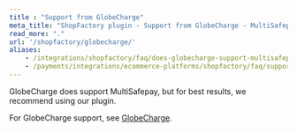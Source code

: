 ```yaml
---
title : "Support from GlobeCharge"
meta_title: "ShopFactory plugin - Support from GlobeCharge - MultiSafepay Docs"
read_more: "."
url: '/shopfactory/globecharge/'
aliases: 
    - /integrations/shopfactory/faq/does-globecharge-support-multisafepay/
    - /payments/integrations/ecommerce-platforms/shopfactory/faq/support-from-globecharge/
---
```


GlobeCharge does support MultiSafepay, but for best results, we recommend using our plugin. 

For GlobeCharge support, see [GlobeCharge](https://www.globecharge.com).

